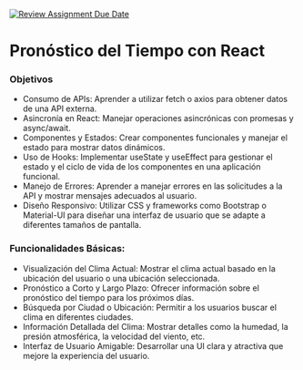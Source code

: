 [![Review Assignment Due Date](https://classroom.github.com/assets/deadline-readme-button-24ddc0f5d75046c5622901739e7c5dd533143b0c8e959d652212380cedb1ea36.svg)][def]
# Pronóstico del Tiempo con React

### Objetivos

- Consumo de APIs: Aprender a utilizar fetch o axios para obtener datos de una API externa.
- Asincronía en React: Manejar operaciones asincrónicas con promesas y async/await.
- Componentes y Estados: Crear componentes funcionales y manejar el estado para mostrar datos dinámicos.
- Uso de Hooks: Implementar useState y useEffect para gestionar el estado y el ciclo de vida de los componentes en una aplicación funcional.
- Manejo de Errores: Aprender a manejar errores en las solicitudes a la API y mostrar mensajes adecuados al usuario.
- Diseño Responsivo: Utilizar CSS y frameworks como Bootstrap o Material-UI para diseñar una interfaz de usuario que se adapte a diferentes tamaños de pantalla.

### Funcionalidades Básicas:

- Visualización del Clima Actual: Mostrar el clima actual basado en la ubicación del usuario o una ubicación seleccionada.
- Pronóstico a Corto y Largo Plazo: Ofrecer información sobre el pronóstico del tiempo para los próximos días.
- Búsqueda por Ciudad o Ubicación: Permitir a los usuarios buscar el clima en diferentes ciudades.
- Información Detallada del Clima: Mostrar detalles como la humedad, la presión atmosférica, la velocidad del viento, etc.
- Interfaz de Usuario Amigable: Desarrollar una UI clara y atractiva que mejore la experiencia del usuario.


[def]: https://classroom.github.com/a/togI5cUK